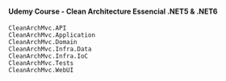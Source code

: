 #### Udemy Course - Clean Architecture Essencial .NET5 & .NET6 

    CleanArchMvc.API
    CleanArchMvc.Application
    CleanArchMvc.Domain
    CleanArchMvc.Infra.Data
    CleanArchMvc.Infra.IoC
    CleanArchMvc.Tests
    CleanArchMvc.WebUI
